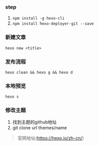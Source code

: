 ### step
1. `npm install -g hexo-cli`
2. `npm install hexo-deployer-git --save`

### 新建文章
`hexo new <title>`

### 发布流程
`hexo clean && hexo g && hexo d`

### 本地预览
`hexo s`

### 修改主题
1. 找到主题的github地址
2. git clone url themes/name

> 官网地址(https://hexo.io/zh-cn/)